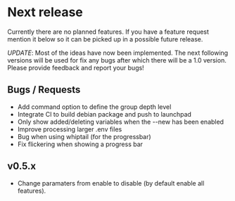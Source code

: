 # Next release

Currently there are no planned features. If you have a feature request mention
it below so it can be picked up in a possible future release.

*UPDATE*:
Most of the ideas have now been implemented. The next following
versions will be used for fix any bugs after which there will be a 1.0 version.
Please provide feedback and report your bugs!


## Bugs / Requests
- Add command option to define the group depth level
- Integrate CI to build debian package and push to launchpad
- Only show added/deleting variables when the --new has been enabled
- Improve processing larger .env files
- Bug when using whiptail (for the progressbar)
- Fix flickering when showing a progress bar


## v0.5.x
- Change paramaters from enable to disable (by default enable all features).

